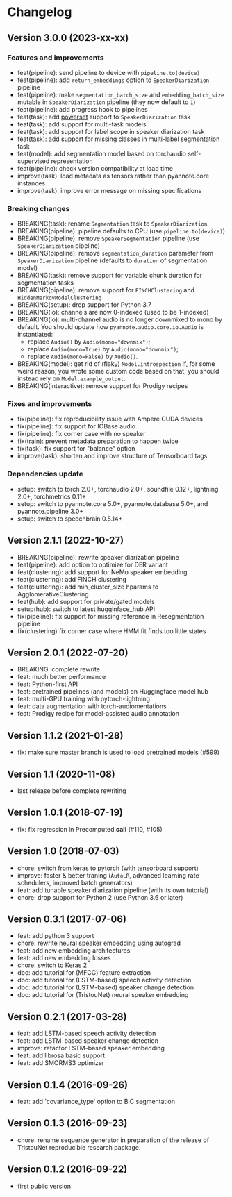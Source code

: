 # Changelog

## Version 3.0.0 (2023-xx-xx)

### Features and improvements

  - feat(pipeline): send pipeline to device with `pipeline.to(device)`
  - feat(pipeline): add `return_embeddings` option to `SpeakerDiarization` pipeline
  - feat(pipeline): make `segmentation_batch_size` and `embedding_batch_size` mutable in `SpeakerDiarization` pipeline (they now default to `1`)
  - feat(pipeline): add progress hook to pipelines
  - feat(task): add [powerset](https://www.isca-speech.org/archive/interspeech_2023/plaquet23_interspeech.html) support to `SpeakerDiarization` task
  - feat(task): add support for multi-task models
  - feat(task): add support for label scope in speaker diarization task
  - feat(task): add support for missing classes in multi-label segmentation task
  - feat(model): add segmentation model based on torchaudio self-supervised representation
  - feat(pipeline): check version compatibility at load time
  - improve(task): load metadata as tensors rather than pyannote.core instances
  - improve(task): improve error message on missing specifications

### Breaking changes

  - BREAKING(task): rename `Segmentation` task to `SpeakerDiarization`
  - BREAKING(pipeline): pipeline defaults to CPU (use `pipeline.to(device)`)
  - BREAKING(pipeline): remove `SpeakerSegmentation` pipeline (use `SpeakerDiarization` pipeline)
  - BREAKING(pipeline): remove `segmentation_duration` parameter from `SpeakerDiarization` pipeline (defaults to `duration` of segmentation model)
  - BREAKING(task): remove support for variable chunk duration for segmentation tasks
  - BREAKING(pipeline): remove support for `FINCHClustering` and `HiddenMarkovModelClustering`
  - BREAKING(setup): drop support for Python 3.7
  - BREAKING(io): channels are now 0-indexed (used to be 1-indexed)
  - BREAKING(io): multi-channel audio is no longer downmixed to mono by default.
    You should update how `pyannote.audio.core.io.Audio` is instantiated:
    * replace `Audio()` by `Audio(mono="downmix")`;
    * replace `Audio(mono=True)` by `Audio(mono="downmix")`;
    * replace `Audio(mono=False)` by `Audio()`.
  - BREAKING(model): get rid of (flaky) `Model.introspection`
    If, for some weird reason, you wrote some custom code based on that,
    you should instead rely on `Model.example_output`.
  - BREAKING(interactive): remove support for Prodigy recipes


### Fixes and improvements

  - fix(pipeline): fix reproducibility issue with Ampere CUDA devices
  - fix(pipeline): fix support for IOBase audio
  - fix(pipeline): fix corner case with no speaker
  - fix(train): prevent metadata preparation to happen twice
  - fix(task): fix support for "balance" option
  - improve(task): shorten and improve structure of Tensorboard tags

### Dependencies update

  - setup: switch to torch 2.0+, torchaudio 2.0+, soundfile 0.12+, lightning 2.0+, torchmetrics 0.11+
  - setup: switch to pyannote.core 5.0+, pyannote.database 5.0+, and pyannote.pipeline 3.0+
  - setup: switch to speechbrain 0.5.14+

## Version 2.1.1 (2022-10-27)

  - BREAKING(pipeline): rewrite speaker diarization pipeline
  - feat(pipeline): add option to optimize for DER variant
  - feat(clustering): add support for NeMo speaker embedding
  - feat(clustering): add FINCH clustering
  - feat(clustering): add min_cluster_size hparams to AgglomerativeClustering
  - feat(hub): add support for private/gated models
  - setup(hub): switch to latest hugginface_hub API
  - fix(pipeline): fix support for missing reference in Resegmentation pipeline
  - fix(clustering) fix corner case where HMM.fit finds too little states

## Version 2.0.1 (2022-07-20)

  - BREAKING: complete rewrite
  - feat: much better performance
  - feat: Python-first API
  - feat: pretrained pipelines (and models) on Huggingface model hub
  - feat: multi-GPU training with pytorch-lightning
  - feat: data augmentation with torch-audiomentations
  - feat: Prodigy recipe for model-assisted audio annotation

## Version 1.1.2 (2021-01-28)

  - fix: make sure master branch is used to load pretrained models (#599)

## Version 1.1 (2020-11-08)

  - last release before complete rewriting

## Version 1.0.1 (2018-07-19)

  - fix: fix regression in Precomputed.__call__ (#110, #105)

## Version 1.0 (2018-07-03)

  - chore: switch from keras to pytorch (with tensorboard support)
  - improve: faster & better traning (`AutoLR`, advanced learning rate schedulers, improved batch generators)
  - feat: add tunable speaker diarization pipeline (with its own tutorial)
  - chore: drop support for Python 2 (use Python 3.6 or later)

## Version 0.3.1 (2017-07-06)

  - feat: add python 3 support
  - chore: rewrite neural speaker embedding using autograd
  - feat: add new embedding architectures
  - feat: add new embedding losses
  - chore: switch to Keras 2
  - doc: add tutorial for (MFCC) feature extraction
  - doc: add tutorial for (LSTM-based) speech activity detection
  - doc: add tutorial for (LSTM-based) speaker change detection
  - doc: add tutorial for (TristouNet) neural speaker embedding

## Version 0.2.1 (2017-03-28)

  - feat: add LSTM-based speech activity detection
  - feat: add LSTM-based speaker change detection
  - improve: refactor LSTM-based speaker embedding
  - feat: add librosa basic support
  - feat: add SMORMS3 optimizer

## Version 0.1.4 (2016-09-26)

  - feat: add 'covariance_type' option to BIC segmentation

## Version 0.1.3 (2016-09-23)

  - chore: rename sequence generator in preparation of the release of
    TristouNet reproducible research package.

## Version 0.1.2 (2016-09-22)

  - first public version
